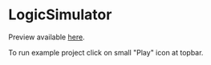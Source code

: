 LogicSimulator
===========

Preview available [here](http://ks393768.kimsufi.com/robu/logicSimulator/index.html).

To run example project click on small "Play" icon at topbar.
